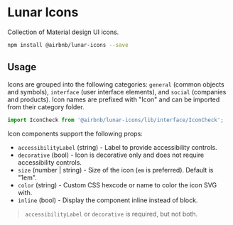 # Lunar Icons

Collection of Material design UI icons.

```bash static
npm install @airbnb/lunar-icons --save
```

## Usage

Icons are grouped into the following categories: `general` (common objects and symbols), `interface`
(user interface elements), and `social` (companies and products). Icon names are prefixed with
"Icon" and can be imported from their category folder.

```js static
import IconCheck from '@airbnb/lunar-icons/lib/interface/IconCheck';
```

Icon components support the following props:

- `accessibilityLabel` (string) - Label to provide accessibility controls.
- `decorative` (bool) - Icon is decorative only and does not require accessibility controls.
- `size` (number | string) - Size of the icon (`em` is preferred). Default is "1em".
- `color` (string) - Custom CSS hexcode or name to color the icon SVG with.
- `inline` (bool) - Display the component inline instead of block.

> `accessibilityLabel` or `decorative` is required, but not both.
